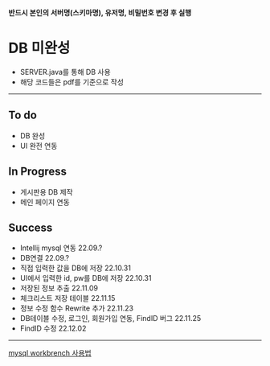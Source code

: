 **반드시 본인의 서버명(스키마명), 유저명, 비밀번호 변경 후 실행**

# DB 미완성
- SERVER.java를 통해 DB 사용
- 해당 코드들은 pdf를 기준으로 작성
---
## To do
- DB 완성
- UI 완전 연동

## In Progress
- 게시판용 DB 제작
- 메인 페이지 연동

## Success
- Intellij mysql 연동               22.09.?
- DB연결                            22.09.?
- 직접 입력한 값을 DB에 저장         22.10.31
- UI에서 입력한 id, pw를 DB에 저장   22.10.31
- 저장된 정보 추출                   22.11.09
- 체크리스트 저장 테이블              22.11.15
- 정보 수정 함수 Rewrite 추가         22.11.23
- DB테이블 수정, 로그인, 회원가입 연동, FindID 버그 22.11.25
- FindID 수정                       22.12.02
---
[mysql workbrench 사용법](https://post.naver.com/viewer/postView.naver?volumeNo=31829227&memberNo=1085064)

